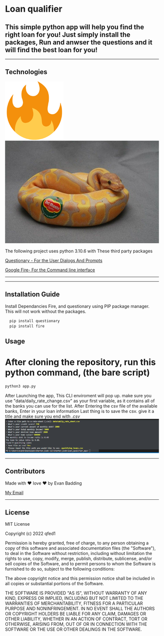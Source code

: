 # Loan qualifier 

## This simple python app will help you find the right loan for you! Just simply install the packages, Run and anwser the questions and it will find the best loan for you!

---

## Technologies

![Screenshot](images/screenshot2.png)
![Screenshot](images/screenshot1.jpg)

The following project uses python 3.10.6 with These third party packages 




[Questionary - For the User Dialogs And Prompts](https://github.com/tmbo/questionary)

[Google Fire- For the Command line interface](https://github.com/google/python-fire)


---
---

## Installation Guide

Install Dependancies Fire, and questionary using PIP package manager. This will not work without the packages.

```python
  pip install questionary
  pip install fire

```

## Usage
# After cloning the repository, run this python command, (the bare script) 
```python
python3 app.py
```
After Launching the app, This CLI enviroment will pop up. make sure you use "data/daily_rate_change.csv" as your first variable, as it contains all of the banks you can use for the list.
After Entering the csv file of the available banks, Enter in your loan information
Last thing is to save the csv. give it a title and make sure you end with *.csv*
![Screenshot](images/screenshot.png)

---

## Contributors

Made with ♥ love ♥ by Evan Badding 

[My Email](mailto:evanbadding@gmail.com)

---

## License
MIT License

Copyright (c) 2022 qfed1

Permission is hereby granted, free of charge, to any person obtaining a copy
of this software and associated documentation files (the "Software"), to deal
in the Software without restriction, including without limitation the rights
to use, copy, modify, merge, publish, distribute, sublicense, and/or sell
copies of the Software, and to permit persons to whom the Software is
furnished to do so, subject to the following conditions:

The above copyright notice and this permission notice shall be included in all
copies or substantial portions of the Software.

THE SOFTWARE IS PROVIDED "AS IS", WITHOUT WARRANTY OF ANY KIND, EXPRESS OR
IMPLIED, INCLUDING BUT NOT LIMITED TO THE WARRANTIES OF MERCHANTABILITY,
FITNESS FOR A PARTICULAR PURPOSE AND NONINFRINGEMENT. IN NO EVENT SHALL THE
AUTHORS OR COPYRIGHT HOLDERS BE LIABLE FOR ANY CLAIM, DAMAGES OR OTHER
LIABILITY, WHETHER IN AN ACTION OF CONTRACT, TORT OR OTHERWISE, ARISING FROM,
OUT OF OR IN CONNECTION WITH THE SOFTWARE OR THE USE OR OTHER DEALINGS IN THE
SOFTWARE.
